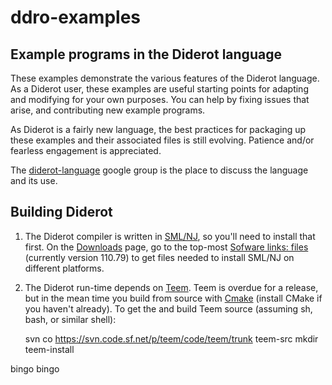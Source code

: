 # ddro-examples

## Example programs in the Diderot language

These examples demonstrate the various features of the Diderot language.
As a Diderot user, these examples are useful starting points for adapting and modifying for your
own purposes. You can help by fixing issues that arise, and contributing new example programs.

As Diderot is a fairly new language, the best practices for packaging up these examples and their
associated files is still evolving.  Patience and/or fearless engagement is appreciated.

The [diderot-language](https://goo.gl/kXpxhV) google group is the place to
discuss the language and its use.

## Building Diderot

1. The Diderot compiler is written in [SML/NJ](http://smlnj.org), so you'll
need to install that first.  On the [Downloads](http://smlnj.org/dist/working/index.html)
page, go to the top-most [Sofware links: files](http://smlnj.org/dist/working/110.79/index.html)
 (currently version 110.79) to get files needed to install SML/NJ on different platforms.

2. The Diderot run-time depends on [Teem](http://teem.sourceforge.net).
Teem is overdue for a release, but in the mean time you build from source
with [Cmake](https://cmake.org) (install CMake if you haven't already).  To get
the and build Teem source (assuming sh, bash, or similar shell):

    svn co https://svn.code.sf.net/p/teem/code/teem/trunk teem-src
    mkdir teem-install

bingo bingo
